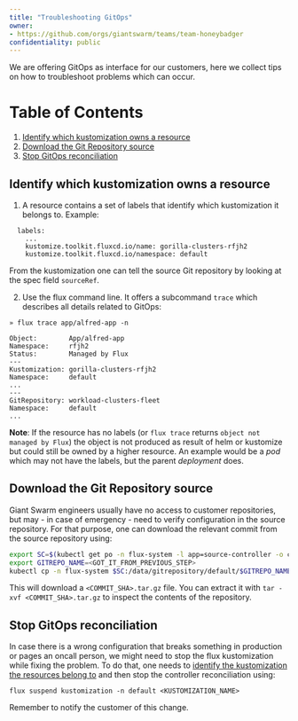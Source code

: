```yaml
---
title: "Troubleshooting GitOps"
owner:
- https://github.com/orgs/giantswarm/teams/team-honeybadger
confidentiality: public
---
```


We are offering GitOps as interface for our customers, here we collect tips on how to troubleshoot problems which can occur. 

# Table of Contents
1. [Identify which kustomization owns a resource](#identify-which-kustomization-owns-a-resource)
2. [Download the Git Repository source](#Download-the-Git-Repository-source)
3. [Stop GitOps reconciliation](#Stop-GitOps-reconciliation)


## Identify which kustomization owns a resource

1) A resource contains a set of labels that identify which kustomization it belongs to. Example:

```
  labels:
    ...
    kustomize.toolkit.fluxcd.io/name: gorilla-clusters-rfjh2
    kustomize.toolkit.fluxcd.io/namespace: default
```

From the kustomization one can tell the source Git repository by looking at the spec field `sourceRef`.

2) Use the flux command line. It offers a subcommand `trace` which describes all details related to GitOps:

```
» flux trace app/alfred-app -n 

Object:        App/alfred-app
Namespace:     rfjh2
Status:        Managed by Flux
---
Kustomization: gorilla-clusters-rfjh2
Namespace:     default
...
---
GitRepository: workload-clusters-fleet
Namespace:     default
...
```

__Note__: If the resource has no labels (or `flux trace` returns `object not managed by Flux`) the object is not produced as result of helm or kustomize but could still be owned by a higher resource. An example would be a *pod* which may not have the labels, but the parent *deployment* does.

## Download the Git Repository source

Giant Swarm engineers usually have no access to customer repositories, but may - in case of emergency - need to verify configuration in the source repository. For that purpose, one can download the relevant commit from the source repository using:

```sh
export SC=$(kubectl get po -n flux-system -l app=source-controller -o custom-columns=NAME:.metadata.name --no-headers)
export GITREPO_NAME=<GOT_IT_FROM_PREVIOUS_STEP>
kubectl cp -n flux-system $SC:/data/gitrepository/default/$GITREPO_NAME/ .
```

This will download a `<COMMIT_SHA>.tar.gz` file. You can extract it with `tar -xvf <COMMIT_SHA>.tar.gz` to inspect the contents of the repository.

## Stop GitOps reconciliation

In case there is a wrong configuration that breaks something in production or pages an oncall person, we might need to stop the flux kustomization while fixing the problem. To do that, one needs to [identify the kustomization the resources belong to](#identify-which-kustomization-owns-a-resource) and then stop the controller reconciliation using:

```
flux suspend kustomization -n default <KUSTOMIZATION_NAME>
```

Remember to notify the customer of this change.
